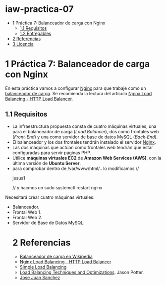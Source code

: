 # iaw-practica-07
<ul>
<li><a href="#práctica-7-balanceador-de-carga-con-nginx"><span class="toc-section-number">1</span> Práctica 7: Balanceador de carga con Nginx</a><ul>
<li><a href="#requisitos"><span class="toc-section-number">1.1</span> Requisitos</a></li>
<li><a href="#entregables"><span class="toc-section-number">1.2</span> Entregables</a></li>
</ul></li>
<li><a href="#referencias"><span class="toc-section-number">2</span> Referencias</a></li>
<li><a href="#licencia"><span class="toc-section-number">3</span> Licencia</a></li>
</ul>
</nav>

<h1 id="práctica-7-balanceador-de-carga-con-nginx"><span class="header-section-number">1</span> Práctica 7: Balanceador de carga con Nginx</h1>
<p>En esta práctica vamos a configurar <a href="https://nginx.org">Nginx</a> para que trabaje como un <a href="https://es.wikipedia.org/wiki/Balanceador_de_carga">balanceador de carga</a>. Se recomienda la lectura del artículo <a href="https://www.nginx.com/resources/admin-guide/load-balancer/">Nginx Load Balancing - HTTP Load Balancer</a>.</p>
<h2 id="requisitos"><span class="header-section-number">1.1</span> Requisitos</h2>
<ul>
<li>La infraestructura propuesta consta de cuatro máquinas virtuales, una para el balanceador de carga (<em>Load Balancer</em>), dos como frontales web (<em>Front-End</em>) y una como servidor de base de datos MySQL (<em>Back-End</em>).</li>
<li>El balanceador y los dos frontales tendrán instalado el servidor <a href="https://nginx.org">Nginx</a>.</li>
<li>Las dos máquinas que actúan como frontales web tendrán que estar configuradas para servir páginas PHP.</li>
<li>Utilice <strong>máquinas virtuales EC2</strong> de <strong>Amazon Web Services (AWS)</strong>, con la última versión de <strong>Ubuntu Server</strong>.</li>
<li>para comprobar dentro de /var/www/html/.. lo modificamos  // <p class="lead">jesus1</p> // y hacmos un sudo systemctl restart nginx</li>
</ul>
<p>Necesitará crear cuatro máquinas virtuales:</p>
<ul>
<li>Balanceador.</li>
<li>Frontal Web 1.</li>
<li>Frontal Web 2.</li>
<li>Servidor de Base de Datos MySQL.</li>
<h1 id="referencias"><span class="header-section-number">2</span> Referencias</h1>
<ul>
<li><a href="https://es.wikipedia.org/wiki/Balanceador_de_carga">Balanceador de carga en Wikipedia</a></li>
<li><a href="https://www.nginx.com/resources/admin-guide/load-balancer/">Nginx Load Balancing - HTTP Load Balancer</a></li>
<li><a href="https://www.nginx.com/resources/wiki/start/topics/examples/loadbalanceexample/">Simple Load Balancing</a></li>
<li><a href="https://www.liquidweb.com/kb/load-balancing-techniques-optimizations/">Load Balancing Techniques and Optimizations</a>. Jason Potter.</li>
  <li><a href="https://josejuansanchez.org/iaw/practica-07/index.html">Jose Juan Sanchez</a></li>
</ul>


